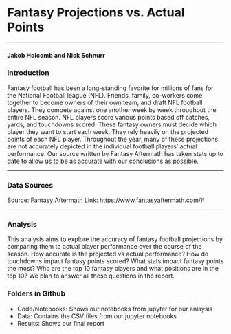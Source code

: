 # Fantasy Projections vs. Actual Points
---
#### Jakob Holcomb and Nick Schnurr

### Introduction

Fantasy football has been a long-standing favorite for millions of fans for the National Football league (NFL). Friends, family, co-workers come together to become owners of their own team, and draft NFL football players. They compete against one another week by week throughout the entire NFL season. NFL players score various points based off catches, yards, and touchdowns scored. These fantasy owners must decide which player they want to start each week. They rely heavily on the projected points of each NFL player. Throughout the year, many of these projections are not accurately depicted in the individual football players’ actual performance. Our source written by Fantasy Aftermath has taken stats up to date to allow us to be as accurate with our conclusions as possible. 

---

### Data Sources

Source: Fantasy Aftermath 
Link: https://www.fantasyaftermath.com/#

---

### Analysis

This analysis aims to explore the accuracy of fantasy football projections by comparing them to actual player performance over the course of the season. How accurate is the projected vs actual performance? How do touchdowns impact fantasy points scored? What stats impact fantasy points the most? Who are the top 10 fantasy players and what positions are in the top 10?  We plan to answer all these questions in the report. 

### Folders in Github

- Code/Notebooks: Shows our notebooks from jupyter for our anlaysis
- Data: Contains the CSV files from our jupyter notebooks
- Results: Shows our final report 

